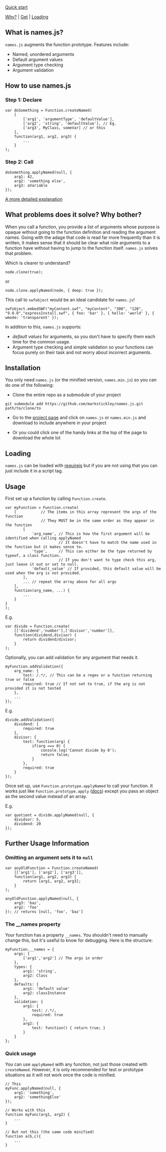 [Quick start](#Quickstart)

[Why?](#Why) | [Get](#About) | [Loading](#Loading)


What is names.js? <a id="About"></a>
-----------------

`names.js` augments the function prototype. Features include:

* Named, unordered arguments
* Default argument values
* Argument type checking
* Argument validation


How to use names.js <a id="Quickstart"></a>
-------------------

### Step 1: Declare

```
var doSomething = Function.createNamed(
    [
        ['arg1', 'argumentType', 'defaultValue'],
        ['arg2', 'string', 'defaultValue'], // Eg.
        ['arg3', MyClass, someVar] // or this
    ],
    function(arg1, arg2, arg3) {
        ...
    }
);
```

### Step 2: Call

```
doSomething.applyNamed(null, {
    arg1: 42,
    arg2: 'something else',
    arg3: aVariable
});
```

[A more detailed explanation](#Usage)


What problems does it solve? Why bother? <a id="Why"></a>
----------------------------------------

When you call a function, you provide a list of arguments whose purpose is opaque without going to the function definition and reading the argument names. Going with the adage that code is read far more frequently than it is written, it makes sense that it should be clear what role arguments to a function have without having to jump to the function itself. `names.js` solves that problem.

Which is clearer to understand?

```
node.clone(true);
```

or

```
node.clone.applyNamed(node, { deep: true });
```

This call to `swfobject` would be an ideal candidate for `names.js`!

```
swfobject.embedSWF("myContent.swf", "myContent", "300", "120", "9.0.0","expressInstall.swf", { foo: 'bar' }, { hello: 'world' }, { wmode: 'transparent' });
```

In addition to this, `names.js` supports:

* *default values* for arguments, so you don't have to specify them each time for the common usage.
* Argument type checking and simple validation so your functions can focus purely on their task and not worry about incorrect arguments.




Installation <a id="Installation"></a>
------------

You only need `names.js` (or the minified version, `names.min.js`) so you can do one of the following:

* Clone the entire repo as a submodule of your project

```
git submodule add https://github.com/markstickley/names.js.git path/to/clone/to
```
    
* Go to the [project page](https://github.com/markstickley/names.js) and click on `names.js` or `names.min.js` and download to include anywhere in your project

* Or you could click one of the handy links at the top of the page to download the whole lot


Loading <a id="Loading"></a>
-------

`names.js` can be loaded with [requirejs](http://www.requirejs.org) but if you are not using that you can just include it in a script tag.



Usage <a id="Usage"></a>
-----

First set up a function by calling `Function.create`.

```
var myFunction = Function.create(
    [           // The items in this array represent the args of the function
                // They MUST be in the same order as they appear in the function
        [
            'arg_name', // This is how the first argument will be identified when calling applyNamed
                        // It doesn't have to match the name used in the function but it makes sense to.
            'type',     // This can either be the type returned by typeof, a class function.
                        // If you don't want to type check this arg, just leave it out or set to null.
            'default_value' // If provided, this default value will be used when the arg is not provided.
        ],
        ... // repeat the array above for all args
    ],
    function(arg_name, ...) {
        ...
    }
}
);
```

E.g.
```
var divide = Function.create(
    [['dividend','number'],['divisor','number']],
    function(dividend,divisor) {
        return dividend/divisor;
    }
);
```

Optionally, you can add validation for any argument that needs it.

```
myFunction.addValidation({
    arg_name: {
        test: /.*/, // This can be a regex or a function returning true or false
        required: true // If not set to true, if the arg is not provided it is not tested
    },
    ...
});
```

E.g.
```
divide.addValidation({
    dividend: {
        required: true
    },
    divisor: {
        test: function(arg) {
            if(arg === 0) {
                console.log('Cannot divide by 0');
                return false;
            }
        },
        required: true
    }
});
```

Once set up, use `Function.prototype.applyNamed` to call your function. It works just like `Function.prototype.apply` ([docs](https://developer.mozilla.org/en-US/docs/JavaScript/Reference/Global_Objects/Function/apply)) except you pass an object as the second value instead of an array. 

E.g.
```
var quotient = divide.applyNamed(null, {
    dividsor: 5,
    dividend: 20
});
```

Further Usage Information <a id="FurtherUsage"></a>
-------------------------

### Omitting an argument sets it to `null`

```
var anyOldFunction = Function.createNamed(
    [['arg1'], ['arg2'], ['arg3']],
    function(arg1, arg2, arg3) {
        return [arg1, arg2, arg3];
    }
);

anyOldFunction.applyNamed(null, {
    arg3: 'baz',
    arg2: 'foo'
}); // returns [null, 'foo', 'baz']
```


### The __names property

Your function has a property `__names`. You shouldn't need to manually change this, but it's useful to know for debugging. Here is the structure:

```
myFunction.__names = {
    args: {
        ['arg1','arg2'] // The args in order
    },
    types: {
        arg1: 'string',
        arg2: Class
    },
    defaults: {
        arg1: 'default value'
        arg2: classInstance
    },
    validation: {
        arg1: {
            test: /.*/,
            required: true
        },
        arg2: {
            test: function() { return true; }
        }
    }
};
```

### Quick usage

You can use `applyNamed` with any function, not just those created with `createNamed`. *However*, it is only recommended for test or prototype situations as it will not work once the code is minified.

```
// This
myFunc.applyNamed(null, {
    arg1: 'something',
    arg2: 'somethingElse'
});

// Works with this
function myFunc(arg1, arg2) {
    ...
}

// But not this (the same code minified)
function a(b,c){
    ...
}
```